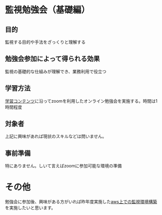 # 監視勉強会（基礎編）
## 目的
監視する目的や手法をざっくりと理解する
## 勉強会参加によって得られる効果
監視の基礎的な仕組みが理解でき、業務利用で役立つ
## 学習方法
[学習コンテンツ](contents/README.md)に沿ってzoomを利用したオンライン勉強会を実施する。時間は1時間程度
## 対象者
上記に興味があれば現状のスキルなどは問いません。
## 事前準備
特にありません。しいて言えばzoomに参加可能な環境の準備
# その他
勉強会に参加後、興味がある方がいれば昨年度実施した[aws上での監視環境構築](https://github.com/kichiram/study/tree/main/2021)を実施したいと思います。
